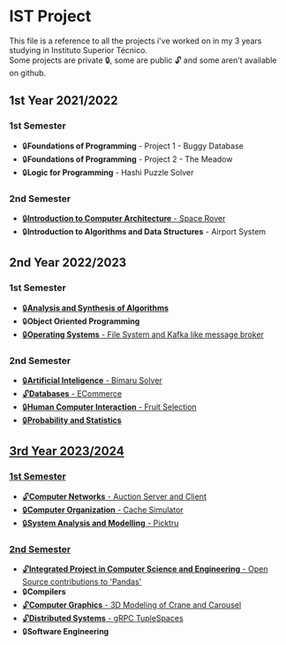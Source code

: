 <h1>IST Project</h1>
<p>
  This file is a reference to all the projects i've worked on in my 3 years studying in Instituto Superior Técnico. <br>
  Some projects are private 🔒, some are public 🔓 and some aren't available on github.
</p>

<h2>1st Year 2021/2022</h1>
<h3>1st Semester</h3>
<ul>
  <li>🔒<b>Foundations of Programming</b> - Project 1 - Buggy Database</li>
  <li>🔒<b>Foundations of Programming</b> - Project 2 - The Meadow</li>
  <li>🔒<b>Logic for Programming</b> - Hashi Puzzle Solver</li>
</ul>
<h3>2nd Semester</h3>
<ul>
  <li><a href="https://github.com/ist1100293-ist1102556-ist1102597/iac-space-rover">🔒<b>Introduction to Computer Architecture</b> - Space Rover</a></li>
  <li>🔒<b>Introduction to Algorithms and Data Structures</b> - Airport System </li>
</ul>

<h2>2nd Year 2022/2023</h1>
<h3>1st Semester</h3>
<ul>
  <li><a href="https://github.com/St0rmie/ProjetoASA">🔒<b>Analysis and Synthesis of Algorithms</b></a></li>
  <li>🔒<b>Object Oriented Programming</b></li>
  <li><a href="https://github.com/St0rmie/ProjetoSO">🔒<b>Operating Systems</b> - File System and Kafka like message broker</a></li>
</ul>
<h3>2nd Semester</h3>
<ul>
  <li><a href="https://github.com/St0rmie/projIA">🔒<b>Artificial Inteligence</b> - Bimaru Solver</a></li>
  <li><a href="https://github.com/ist1100293-ist1102556-ist1102597/bd-ecommerce">🔓<b>Databases</b> - ECommerce</a></li>
  <li><a href="https://github.com/carlosfelgueiras/ipm-projeto-2">🔒<b>Human Computer Interaction</b> - Fruit Selection</li>
  <li><a href="https://github.com/carlosfelgueiras/pe-projeto">🔒<b>Probability and Statistics</b></li>
</ul>

<h2>3rd Year 2023/2024</h1>
<h3>1st Semester</h3>
<ul>
  <li><a href="https://github.com/St0rmie/ProjRC">🔓<b>Computer Networks</b> - Auction Server and Client</a></li>
  <li><a href="https://github.com/carlosfelgueiras/oc-cache-simulator">🔒<b>Computer Organization</b> - Cache Simulator</a></li>
  <li><a href="https://github.com/St0rmie/ProjectAMS">🔒<b>System Analysis and Modelling</b> - Picktru</li>
</ul>
<h3>2nd Semester</h3>
<ul>
  <li><a href="https://github.com/St0rmie/pandas/tree/feat-interval-operations">🔓<b>Integrated Project in Computer Science and Engineering</b> - Open Source contributions to 'Pandas'</a></li>
  <li>🔒<b>Compilers</b></li>
  <li><a href="https://github.com/ist1100293-ist1102556-ist1102597/cg-project">🔓<b>Computer Graphics</b> - 3D Modeling of Crane and Carousel</a></li>
  <li><a href="https://github.com/ist1100293-ist1102556-ist1102597/sd-tuple-spaces">🔓<b>Distributed Systems</b> - gRPC TupleSpaces</a></li>
  <li>🔒<b>Software Engineering</b></li>
</ul>
